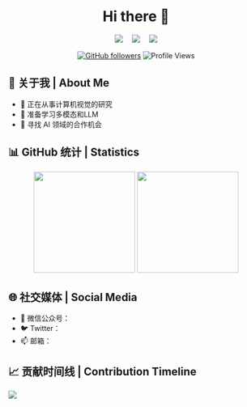<div align="center">
  
  # Hi there 👋
  
  <a href="https://nonll.github.io"><img src="https://img.shields.io/badge/Website-博客-blue" /></a>&emsp;
  <a href="https://blog.csdn.net/m0_61764437?type=blog"><img src="https://img.shields.io/badge/CSDN-论坛-c32136" /></a>&emsp;
  <a href="https://www.zhihu.com/people/nonl"><img src="https://img.shields.io/badge/Zhihu-知乎-blue" /></a>
  <!--<a href="https://qzkq.github.io/img/wechat_favicon.png"><img src="https://img.shields.io/badge/WeChat-微信-07c160" /></a>&emsp;-->
  
  [![GitHub followers](https://img.shields.io/github/followers/nonll?style=social)](https://github.com/nonlz)
  ![Profile Views](https://komarev.com/ghpvc/?username=nonll&color=blueviolet)
</div>

<div align="center">

</div>
  
<!--
**nonll/nonll** is a ✨ _special_ ✨ repository because its `README.md` (this file) appears on your GitHub profile.

Here are some ideas to get you started:

- 🔭 I’m currently working on ...
- 🌱 I’m currently learning ...
- 👯 I’m looking to collaborate on ...
- 🤔 I’m looking for help with ...
- 💬 Ask me about ...
- 📫 How to reach me: ...
- 😄 Pronouns: ...
- ⚡ Fun fact: ...
-->

## 🎯 关于我 | About Me 

- 🔭 正在从事计算机视觉的研究
- 🚀 准备学习多模态和LLM
- 👯 寻找 AI 领域的合作机会

## 📊 GitHub 统计 | Statistics

<div align="center">
  <img height="200em" src="https://github-readme-stats.vercel.app/api?username=nonll&show_icons=true&theme=radical&include_all_commits=true&count_private=true"/>  
  <img height="200em" src="https://github-readme-stats.vercel.app/api/top-langs/?username=nonll&layout=compact&langs_count=8&theme=radical"/>
</div>

## 🌐 社交媒体 | Social Media

- 💬 微信公众号：
- 🐦 Twitter：
- 📫 邮箱：

## 📈 贡献时间线 | Contribution Timeline
![](https://github-readme-activity-graph.vercel.app/graph?username=nonll&theme=dracula)
